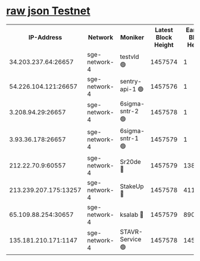 
[raw json Testnet](https://rpc-check.sget.stavr.tech/sget/rpc-sget-result.json)
=


<table><tr><th>IP-Address</th><th>Network</th><th>Moniker</th><th>Latest Block Height</th><th>Earliest Block Height</th><th>Catching Up</th><th>Tx Index</th><th>Voting Power</th><th>Scan Time</th></tr><tr><td>34.203.237.64:26657</td><td>sge-network-4</td><td>testvld 🟢</td><td>1457574</td><td>1</td><td>False</td><td>on</td><td>0</td><td>2024-02-07T09:39:56.223741119UTC</td></tr><tr><td>54.226.104.121:26657</td><td>sge-network-4</td><td>sentry-api-1 🟢</td><td>1457576</td><td>1</td><td>False</td><td>on</td><td>0</td><td>2024-02-07T09:40:11.296089443UTC</td></tr><tr><td>3.208.94.29:26657</td><td>sge-network-4</td><td>6sigma-sntr-2 🟢</td><td>1457578</td><td>1</td><td>False</td><td>on</td><td>0</td><td>2024-02-07T09:40:21.291822762UTC</td></tr><tr><td>3.93.36.178:26657</td><td>sge-network-4</td><td>6sigma-sntr-1 🟢</td><td>1457579</td><td>1</td><td>False</td><td>on</td><td>0</td><td>2024-02-07T09:40:24.057738947UTC</td></tr><tr><td>212.22.70.9:60557</td><td>sge-network-4</td><td>Sr20de 🔴</td><td>1457579</td><td>138001</td><td>False</td><td>on</td><td>104</td><td>2024-02-07T09:40:26.931146515UTC</td></tr><tr><td>213.239.207.175:13257</td><td>sge-network-4</td><td>StakeUp 🔴</td><td>1457578</td><td>411001</td><td>False</td><td>off</td><td>100</td><td>2024-02-07T09:40:20.352956789UTC</td></tr><tr><td>65.109.88.254:30657</td><td>sge-network-4</td><td>ksalab 🔴</td><td>1457579</td><td>890001</td><td>False</td><td>off</td><td>1727</td><td>2024-02-07T09:40:24.466255914UTC</td></tr><tr><td>135.181.210.171:1147</td><td>sge-network-4</td><td>STAVR-Service 🟢</td><td>1457578</td><td>1454001</td><td>False</td><td>on</td><td>0</td><td>2024-02-07T09:40:20.680630801UTC</td></tr></table>
